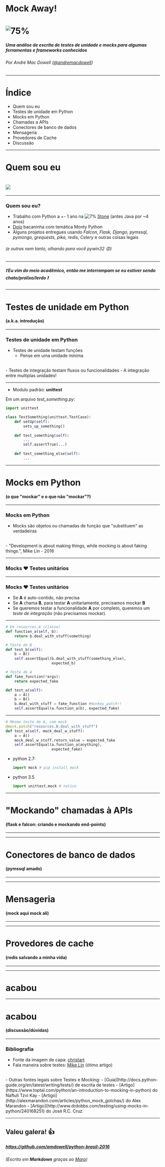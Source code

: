 <!-- $theme: gaia -->

Mock Away!
===

# ![75%](images/cheating-at-cards.png)

##### Uma análise de escrita de testes de unidade e mocks para algumas ferramentas e frameworks conhecidos

###### Por André Mac Dowell ([@andremacdowell](https://twitter.com/andremacdowell))

---

<!-- page_number: true -->

# Índice

- Quem sou eu 
- Testes de unidade em Python
- Mocks em Python
- Chamadas a APIs
- Conectores de banco de dados
- Mensageria
- Provedores de Cache
- Discussão

---

# Quem sou eu
# ![](images/crop1.jpg)

---

<!-- footer: Quem sou eu -->
### Quem sou eu?
- Trabalho com Python a +- 1 ano na ![7%](images/stone.jpg) [Stone](http://www.stone.com.br/) (antes Java por ~4 anos)
- [Dojo](https://github.com/amdowell/dojo_monty_python) bacaninha com temática Monty Python
- Alguns projetos entregues usando *Falcon, Flask, Django, pymssql, pymongo, grequests, pika, redis, Celery* e outras coisas legais
###### (e outras nem tanto, olhando para você pywin32 :rage:)

---

##### :exclamation: Eu vim do meio acadêmico, então me interrompam se eu estiver sendo chato/prolixo/lerdo :exclamation:

---

<!-- footer: -->
# Testes de unidade em Python
#### (a.k.a. introdução)

---

<!-- footer: Testes de unidade em Python -->
### Testes de unidade em Python
- Testes de unidade testam funções
	- Pense em uma unidade mínima
</br>
- Testes de integração testam fluxos ou funcionalidades
	- A integração entre multiplas unidades!

---

- Modulo padrão: **unittest**

Em um arquivo *test_something.py*:
```python
import unittest

class TestSomething(unittest.TestCase):
    def setUp(self):
        sets_up_something()
    
    def test_something(self):
        ...
        self.assertTrue(...)
    
    def test_something_else(self):
        ...
```  

---

<!-- footer: -->
# Mocks em Python
#### (o que "mockar" e o que não "mockar"?)

---

<!-- footer: o que "mockar" e o que não "mockar"? -->
### Mocks em Python
- Mocks são objetos ou chamadas de função que "substituem" as verdadeiras
</br>
- "Development is about making things, while mocking is about faking things.", Mike Lin - 2016

---

### Mocks :heart: Testes unitários

---

### Mocks :heart: Testes unitários
- Se **A** é auto-contido, não precisa
- Se **A** chama **B**, para testar **A** unitariamente, precisamos mockar **B**
- Se queremos testar a funcionalidade **A** por completo, queremos um *teste de integração* (não precisamos mockar).

---

```python
# Em resources.A (classe)
def function_a(self, b):
    return b.deal_with_stuff(something)

# Teste de B
def test_b(self):
    b = B()
    self.assertEqual(b.deal_with_stuff(something_else),
                     expected_b)

# Teste de A
def fake_function(*args):
    return expected_fake

def test_a(self):
    a = A()
    b = B()
    b.deal_with_stuff = fake_function #monkey_patch!!
    self.assertEqual(a.function_a(b), expected_fake)

```

---

```python
# Mesmo teste de A, com mock
@mock.patch("resources.B.deal_with_stuff")
def test_a(self, mock_deal_w_stuff):
    a = A()
    mock_deal_w_stuff.return_value = expected_fake
    self.assertEqual(a.function_a(anything),
                     expected_fake)
```

- python 2.7:
  ```python
  import mock # pip install mock
  ```

- python 3.5
  ```python
  import unittest.mock # nativo
  ```

---

<!-- footer: -->
# "Mockando" chamadas à APIs
#### (flask e falcon: criando e mockando end-points)

---

<!-- footer: flask e falcon: criando e mockando end-points -->

---

<!-- footer: -->
# Conectores de banco de dados
#### (pymssql amado)

---

<!-- footer: Conectores de banco de dados -->

---

<!-- footer: -->
# Mensageria
#### (mock aqui mock ali)

---

<!-- footer: Mensageria -->

---

<!-- footer: -->
# Provedores de cache
#### (redis salvando a minha vida)

---

<!-- footer: Provedores de cache-->

---

<!-- footer: -->
# acabou

---

# acabou
#### (discussão/dúvidas)

---

### Bibliografia

- Fonte da imagem de capa: <a href="https://www.christart.com/">christart</a>
- Fala maneira sobre testes: [Mike Lin](https://blog.fugue.co/2016-02-11-python-mocking-101.html) (ótimo artigo)
</br>
- Outras fontes legais sobre Testes e Mocking:
    - [Guia](http://docs.python-guide.org/en/latest/writing/tests/) de escrita de testes
	- [Artigo](https://www.toptal.com/python/an-introduction-to-mocking-in-python) do Naftuli Tzvi Kay
	- [Artigo](http://alexmarandon.com/articles/python_mock_gotchas/) do Alex Marandon
	- [Artigo](http://www.drdobbs.com/testing/using-mocks-in-python/240168251) do José R.C. Cruz

---

## Valeu galera! :+1:

##### https://github.com/amdowell/python-brasil-2016
###### (Escrito em **Markdown** graças ao [Marp](https://yhatt.github.io/marp/))
